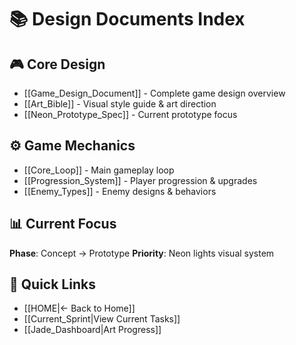 # 📚 Design Documents Index

## 🎮 Core Design
- [[Game_Design_Document]] - Complete game design overview
- [[Art_Bible]] - Visual style guide & art direction
- [[Neon_Prototype_Spec]] - Current prototype focus

## ⚙️ Game Mechanics
- [[Core_Loop]] - Main gameplay loop
- [[Progression_System]] - Player progression & upgrades
- [[Enemy_Types]] - Enemy designs & behaviors

## 📊 Current Focus
**Phase**: Concept → Prototype
**Priority**: Neon lights visual system

## 🔗 Quick Links
- [[HOME|← Back to Home]]
- [[Current_Sprint|View Current Tasks]]
- [[Jade_Dashboard|Art Progress]]
